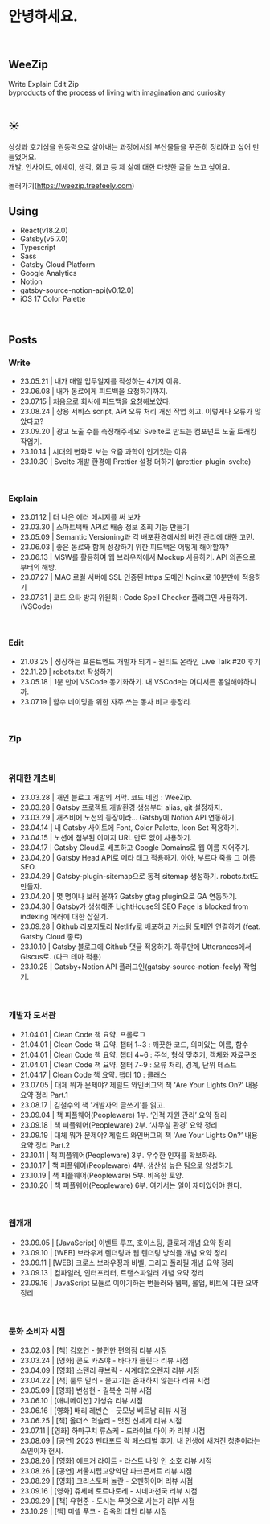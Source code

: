 # 안녕하세요.

<br/>

## WeeZip

Write Explain Edit Zip  
byproducts of the process of living with imagination and curiosity  
<br/>

## ☀️

상상과 호기심을 원동력으로 살아내는 과정에서의 부산물들을 꾸준히 정리하고 싶어 만들었어요.  
개발, 인사이트, 에세이, 생각, 회고 등 제 삶에 대한 다양한 글을 쓰고 싶어요.  
<br/> 놀러가기(https://weezip.treefeely.com) <br/>

## Using

- React(v18.2.0)
- Gatsby(v5.7.0)
- Typescript
- Sass
- Gatsby Cloud Platform
- Google Analytics
- Notion
- gatsby-source-notion-api(v0.12.0) 
- iOS 17 Color Palette
<br/>

## Posts

### Write

- 23.05.21 | 내가 매일 업무일지를 작성하는 4가지 이유.
- 23.06.08 | 내가 동료에게 피드백을 요청하기까지.
- 23.07.15 | 처음으로 회사에 피드백을 요청해보았다.
- 23.08.24 | 상용 서비스 script, API 오류 처리 개선 작업 회고. 이렇게나 오류가 많았다고?
- 23.09.20 | 광고 노출 수를 측정해주세요! Svelte로 만드는 컴포넌트 노출 트래킹 작업기.
- 23.10.14 | 시대의 변화로 보는 요즘 과학이 인기있는 이유
- 23.10.30 | Svelte 개발 환경에 Prettier 설정 더하기 (prettier-plugin-svelte)
<br/>

### Explain

- 23.01.12 | 더 나은 에러 메시지를 써 보자
- 23.03.30 | 스마트택배 API로 배송 정보 조회 기능 만들기
- 23.05.09 | Semantic Versioning과 각 배포환경에서의 버전 관리에 대한 고민.
- 23.06.03 | 좋은 동료와 함께 성장하기 위한 피드백은 어떻게 해야할까?
- 23.06.13 | MSW를 활용하여 웹 브라우저에서 Mockup 사용하기. API 의존으로부터의 해방.
- 23.07.27 | MAC 로컬 서버에 SSL 인증된 https 도메인 Nginx로 10분만에 적용하기
- 23.07.31 | 코드 오타 방지 위원회 : Code Spell Checker 플러그인 사용하기. (VSCode)
<br/>

### Edit

- 21.03.25 | 성장하는 프론트엔드 개발자 되기 - 원티드 온라인 Live Talk #20 후기
- 22.11.29 | robots.txt 작성하기
- 23.05.18 | 1분 만에 VSCode 동기화하기. 내 VSCode는 어디서든 동일해야하니까.
- 23.07.19 | 함수 네이밍을 위한 자주 쓰는 동사 비교 총정리.
<br/>

### Zip

<br/>

### 위대한 개츠비

- 23.03.28 | 개인 블로그 개발의 서막. 코드 네임 : WeeZip.
- 23.03.28 | Gatsby 프로젝트 개발환경 생성부터 alias, git 설정까지.
- 23.03.29 | 개츠비에 노션의 등장이라… Gatsby에 Notion API 연동하기.
- 23.04.14 | 내 Gatsby 사이트에 Font, Color Palette, Icon Set 적용하기.
- 23.04.15 | 노션에 첨부된 이미지 URL 만료 없이 사용하기.
- 23.04.17 | Gatsby Cloud로 배포하고 Google Domains로 웹 이름 지어주기.
- 23.04.20 | Gatsby Head API로 메타 태그 적용하기. 아아, 부르다 죽을 그 이름 SEO.
- 23.04.29 | Gatsby-plugin-sitemap으로 동적 sitemap 생성하기. robots.txt도 만들자.
- 23.04.20 | 몇 명이나 보러 올까? Gatsby gtag plugin으로 GA 연동하기.
- 23.04.30 | Gatsby가 생성해준 LightHouse의 SEO Page is blocked from indexing 에러에 대한 삽질기.
- 23.09.28 | Github 리포지토리 Netlify로 배포하고 커스텀 도메인 연결하기 (feat. Gatsby Cloud 종료)
- 23.10.10 | Gatsby 블로그에 Github 댓글 적용하기. 하루만에 Utterances에서 Giscus로. (다크 테마 적용)
- 23.10.25 | Gatsby+Notion API 플러그인(gatsby-source-notion-feely) 작업기.
<br/>

### 개발자 도서관

- 21.04.01 | Clean Code 책 요약. 프롤로그  
- 21.04.01 | Clean Code 책 요약. 챕터 1~3 : 깨끗한 코드, 의미있는 이름, 함수  
- 21.04.01 | Clean Code 책 요약. 챕터 4~6 : 주석, 형식 맞추기, 객체와 자료구조
- 21.04.01 | Clean Code 책 요약. 챕터 7~9 : 오류 처리, 경계, 단위 테스트
- 21.04.17 | Clean Code 책 요약. 챕터 10 : 클래스
- 23.07.05 | 대체 뭐가 문제야? 제럴드 와인버그의 책 ‘Are Your Lights On?’ 내용 요약 정리 Part.1
- 23.08.17 | 김철수의 책 '개발자의 글쓰기'를 읽고.
- 23.09.04 | 책 피플웨어(Peopleware) 1부. ‘인적 자원 관리’ 요약 정리
- 23.09.18 | 책 피플웨어(Peopleware) 2부. ‘사무실 환경’ 요약 정리
- 23.09.19 | 대체 뭐가 문제야? 제럴드 와인버그의 책 ‘Are Your Lights On?’ 내용 요약 정리 Part.2
- 23.10.11 | 책 피플웨어(Peopleware) 3부. 우수한 인재를 확보하라.
- 23.10.17 | 책 피플웨어(Peopleware) 4부. 생산성 높은 팀으로 양성하기.
- 23.10.19 | 책 피플웨어(Peopleware) 5부. 비옥한 토양.
- 23.10.20 | 책 피플웨어(Peopleware) 6부. 여기서는 일이 재미있어야 한다.
<br/>

### 웹개개

- 23.09.05 | [JavaScript] 이벤트 루프, 호이스팅, 클로저 개념 요약 정리
- 23.09.10 | [WEB] 브라우저 렌더링과 웹 렌더링 방식들 개념 요약 정리
- 23.09.11 | [WEB] 크로스 브라우징과 바벨, 그리고 폴리필 개념 요약 정리
- 23.09.13 | 컴파일러, 인터프리터, 트랜스파일러 개념 요약 정리
- 23.09.16 | JavaScript 모듈로 이야기하는 번들러와 웹팩, 롤업, 비트에 대한 요약 정리
<br/>

### 문화 소비자 시점

- 23.02.03 | [책] 김호연 - 불편한 편의점 리뷰 시점
- 23.03.24 | [영화] 콘도 카츠야 - 바다가 들린다 리뷰 시점
- 23.04.09 | [영화] 스탠리 큐브릭 - 시계태엽오렌지 리뷰 시점
- 23.04.22 | [책] 룰루 밀러 - 물고기는 존재하지 않는다 리뷰 시점
- 23.05.09 | [영화] 변성현 - 길복순 리뷰 시점
- 23.06.10 | [애니메이션] 기생슈 리뷰 시점
- 23.06.16 | [영화] 배리 레빈슨 - 굿모닝 베트남 리뷰 시점
- 23.06.25 | [책] 올더스 헉슬리 - 멋진 신세계 리뷰 시점
- 23.07.11 | [영화] 하마구치 류스케 - 드라이브 마이 카 리뷰 시점
- 23.08.09 | [공연] 2023 펜타포트 락 페스티벌 후기. 내 인생에 새겨진 청춘이라는 소인이자 헌시.
- 23.08.26 | [영화] 에드거 라이트 - 라스트 나잇 인 소호 리뷰 시점
- 23.08.26 | [공연] 서울시립교향악단 파크콘서트 리뷰 시점
- 23.08.29 | [영화] 크리스토퍼 놀란 - 오펜하이머 리뷰 시점
- 23.09.16 | [영화] 쥬세페 토르나토레 - 시네마천국 리뷰 시점
- 23.09.29 | [책] 유현준 - 도시는 무엇으로 사는가 리뷰 시점
- 23.10.29 | [책] 미셸 푸코 - 감옥의 대안 리뷰 시점
<br/>